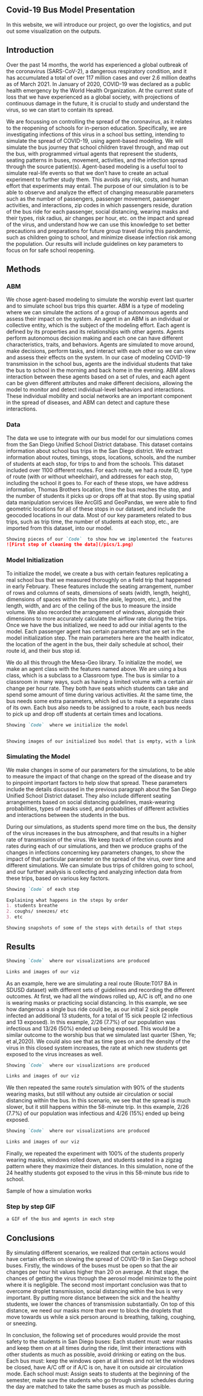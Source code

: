 ## Covid-19 Bus Model Presentation


In this website, we will introduce our project, go over the logistics, and put out some visualization on the outputs.

## Introduction

Over the past 14 months, the world has experienced a global outbreak of the coronavirus (SARS-CoV-2), a dangerous respiratory condition, and it has accumulated a total of over 117 million cases and over 2.6 million deaths as of March 2021. In January of 2020, COVID-19 was declared as a public health emergency by the World Health Organization. At the current state of loss that we have experienced as a global society, with projections of continuous damage in the future, it is crucial to study and understand the virus, so we can start to contain its spread.


We are focussing on controlling the spread of the coronavirus, as it relates to the reopening of schools for in-person education. Specifically, we are investigating infections of this virus in a school bus setting, intending to simulate the spread of COVID-19, using agent-based modeling. We will simulate the bus journey that school children travel through, and map out the bus, with programmed virtual agents that represent the students, seating patterns in buses, movement, activities, and the infection spread through the source patient(s). Agent-based modeling is a useful tool to simulate real-life events so that we don’t have to create an actual experiment to further study them. This avoids any risk, costs, and human effort that experiments may entail. The purpose of our simulation is to be able to observe and analyze the effect of changing measurable parameters such as the number of passengers, passenger movement, passenger activities, and interactions, zip codes in which passengers reside, duration of the bus ride for each passenger, social distancing, wearing masks and their types, risk radius, air changes per hour, etc. on the impact and spread of the virus, and understand how we can use this knowledge to set better precautions and preparations for future group travel during this pandemic, such as children going to school, and minimize disease infection risk among the population. Our results will include guidelines on key parameters to focus on for safe school reopening. 

 

## Methods

### ABM

We chose agent-based modeling to simulate the worship event last quarter and to simulate school bus trips this quarter. ABM is a type of modeling where we can simulate the actions of a group of autonomous agents and assess their impact on the system. An agent in an ABM is an individual or collective entity, which is the subject of the modeling effort. Each agent is defined by its properties and its relationships with other agents. Agents perform autonomous decision making and each one can have different characteristics, traits, and behaviors. Agents are simulated to move around, make decisions, perform tasks, and interact with each other so we can view and assess their effects on the system. In our case of modeling COVID-19 transmission in the school bus, agents are the individual students that take the bus to school in the morning and back home in the evening. ABM allows interaction between these agents based on a set of rules, and each agent can be given different attributes and make different decisions, allowing the model to monitor and detect individual-level behaviors and interactions. These individual mobility and social networks are an important component in the spread of diseases, and ABM can detect and capture these interactions.

### Data 
The data we use to integrate with our bus model for our simulations comes from the San Diego Unified School District database. This dataset contains information about school bus trips in the San Diego district. We extract information about routes, timings, stops, locations, schools, and the number of students at each stop, for trips to and from the schools. This dataset included over 1100 different routes. For each route, we had a route ID, type of route (with or without wheelchair), and addresses for each stop, including the school it goes to. For each of these stops, we have address information, Thomas Brothers location, time the bus reaches the stop, and the number of students it picks up or drops off at that stop.  By using spatial data manipulation services like ArcGIS and GeoPandas, we were able to find geometric locations for all of these stops in our dataset, and include the geocoded locations in our data. Most of our key parameters related to bus trips, such as trip time, the number of students at each stop, etc., are imported from this dataset, into our model.


```markdown
Showing pieces of our `Code`  to show how we implemented the features
![First step of cleaning the data](/pics/1.png)

```

### Model Initialization
To initialize the model, we create a bus with certain features replicating a real school bus that we measured thoroughly on a field trip that happened in early February. These features include the seating arrangement, number of rows and columns of seats, dimensions of seats (width, length, height), dimensions of spaces within the bus (the aisle, legroom, etc.), and the length, width, and arc of the ceiling of the bus to measure the inside volume. We also recorded the arrangement of windows, alongside their dimensions to more accurately calculate the airflow rate during the trips. Once we have the bus initialized, we need to add our initial agents to the model. Each passenger agent has certain parameters that are set in the model initialization step. The main parameters here are the health indicator, the location of the agent in the bus, their daily schedule at school, their route id, and their bus stop id.

We do all this through the Mesa-Geo library. To initialize the model, we make an agent class with the features named above. We are using a bus class, which is a subclass to a Classroom type. The bus is similar to a classroom in many ways, such as having a limited volume with a certain air change per hour rate. They both have seats which students can take and spend some amount of time during various activities. At the same time, the bus needs some extra parameters, which led us to make it a separate class of its own. Each bus also needs to be assigned to a route, each bus needs to pick up and drop off students at certain times and locations.



```markdown
Showing `Code`  where we initialize the model


Showing images of our initialized bus model that is empty, with a link to a spreadsheet of the details about the bus, and our agents

```

### Simulating the Model
We make changes in some of our parameters for the simulations, to be able to measure the impact of that change on the spread of the disease and try to pinpoint important factors to help slow that spread. These parameters include the details discussed in the previous paragraph about the San Diego Unified School District dataset. They also include different seating arrangements based on social distancing guidelines, mask-wearing probabilities, types of masks used, and probabilities of different activities and interactions between the students in the bus. 

During our simulations, as students spend more time on the bus, the density of the virus increases in the bus atmosphere, and that results in a higher rate of transmission of the virus. We keep track of infection counts and rates during each of our simulations, and then we produce graphs of the changes in infections concerning key parameters changes, to show the impact of that particular parameter on the spread of the virus, over time and different simulations. We can simulate bus trips of children going to school, and our further analysis is collecting and analyzing infection data from these trips, based on various key factors.

```markdown
Showing `Code` of each step

Explaining what happens in the steps by order
1. students breathe
2. coughs/ sneezes/ etc
3. etc

Showing snapshots of some of the steps with details of that steps

```



## Results
```markdown
Showing `Code`  where our visualizations are produced

Links and images of our viz
```

As an example, here we are simulating a real route (Route:T017  BA in SDUSD dataset) with different sets of guidelines and recording the different outcomes. At first, we had all the windows rolled up, A/C is off, and no one is wearing masks or practicing social distancing. In this example, we see how dangerous a single bus ride could be, as our initial 2 sick people infected an additional 13 students, for a total of 15 sick people (2 infectious and 13 exposed). In this example, 2/26 (7.7%) of our population was infectious and 13/26 (50%) ended up being exposed. This would be a similar outcome to the worship bus that we simulated last quarter (Shen, Ye; et al,2020). We could also see that as time goes on and the density of the virus in this closed system increases, the rate at which new students get exposed to the virus increases as well.



```markdown
Showing `Code`  where our visualizations are produced

Links and images of our viz
```

We then repeated the same route’s simulation with 90% of the students wearing masks, but still without any outside air circulation or social distancing within the bus. In this scenario, we see that the spread is much slower, but it still happens within the 58-minute trip. In this example, 2/26 (7.7%) of our population was infectious and 4/26 (15%) ended up being exposed.



```markdown
Showing `Code`  where our visualizations are produced

Links and images of our viz
```

Finally, we repeated the experiment with 100% of the students properly wearing masks, windows rolled down, and students seated in a zigzag pattern where they maximize their distances. In this simulation, none of the 24 healthy students got exposed to the virus in this 58-minute bus ride to school.


Sample of how a simulation works
### Step by step GIF
```markdown
a GIF of the bus and agents in each step
```


## Conclusions

By simulating different scenarios, we realized that certain actions would have certain effects on slowing the spread of COVID-19 in San Diego school buses. Firstly, the windows of the buses must be open so that the air changes per hour hit values higher than 20 on average. At that stage, the chances of getting the virus through the aerosol model minimize to the point where it is negligible. The second most important conclusion was that to overcome droplet transmission, social distancing within the bus is very important. By putting more distance between the sick and the healthy students, we lower the chances of transmission substantially. On top of this distance, we need our masks more than ever to block the droplets that move towards us while a sick person around is breathing, talking, coughing, or sneezing.


In conclusion, the following set of procedures would provide the most safety to the students in San Diego buses:
Each student must: wear masks and keep them on at all times during the ride, limit their interactions with other students as much as possible, avoid drinking or eating on the bus.
Each bus must: keep the windows open at all times and not let the windows be closed, have A/C off or if A/C is on, have it on outside air circulation mode.
Each school must: Assign seats to students at the beginning of the semester, make sure the students who go through similar schedules during the day are matched to take the same buses as much as possible.


